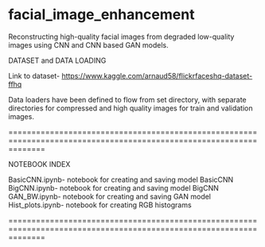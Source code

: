 # facial_image_enhancement
Reconstructing high-quality facial images from degraded low-quality images using CNN and CNN based GAN models.

DATASET and DATA LOADING

Link to dataset- https://www.kaggle.com/arnaud58/flickrfaceshq-dataset-ffhq

Data loaders have been defined to flow from set directory, with separate directories for compressed and high quality images for train and validation images.

====================================================================================================================

NOTEBOOK INDEX

BasicCNN.ipynb- notebook for creating and saving model BasicCNN
BigCNN.ipynb- notebook for creating and saving model BigCNN
GAN_BW.ipynb- notebook for creating and saving GAN model
Hist_plots.ipynb- notebook for creating RGB histograms

====================================================================================================================
